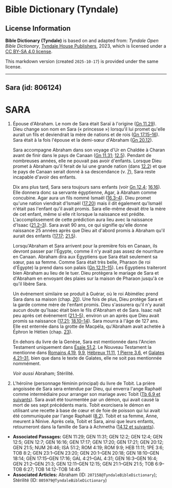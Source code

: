 # Bible Dictionary (Tyndale)

## License Information

**Bible Dictionary (Tyndale)** is based on and adapted from: _Tyndale Open Bible Dictionary_, [Tyndale House Publishers](https://tyndaleopenresources.com/), 2023, which is licensed under a [CC BY-SA 4.0 license](https://creativecommons.org/licenses/by-sa/4.0/legalcode.en).

This markdown version (created `2025-10-17`) is provided under the same license.



--------------------------------

## Sara (id: 806124)

SARA
====

1. Épouse d'Abraham. Le nom de Sara était Saraï à l'origine ([Gn 11\.29](https://ref.ly/Gen11:29)). Dieu change son nom en Sara (« princesse ») lorsqu'il lui promet qu'elle aurait un fils et deviendrait la mère de nations et de rois ([Gn 17\.15–16](https://ref.ly/Gen17:15-Gen17:16)). Sara était à la fois l'épouse et la demi\-sœur d'Abraham ([Gn 20\.12](https://ref.ly/Gen20:12)).

    Sara accompagne Abraham dans son voyage d'Ur en Chaldée à Charan avant de finir dans le pays de Canaan ([Gn 11\.31](https://ref.ly/Gen11:31); [12\.5](https://ref.ly/Gen12:5)). Pendant de nombreuses années, elle ne pouvait pas avoir d'enfants. Lorsque Dieu promet à Abraham qu'il ferait de lui une grande nation (dans [12\.2](https://ref.ly/Gen12:2)) et que le pays de Canaan serait donné à sa descendance (v. [7](https://ref.ly/Gen12:7)), Sara reste incapable d'avoir des enfants.

    Dix ans plus tard, Sara sera toujours sans enfants (voir [Gn 12\.4](https://ref.ly/Gen12:4); [16\.16](https://ref.ly/Gen16:16)). Elle donnera donc sa servante égyptienne, Agar, à Abraham comme concubine. Agar aura un fils nommé Ismaël ([16\.3–4](https://ref.ly/Gen16:3-Gen16:4)). Dieu promet qu'une nation viendrait d'Ismaël ([17\.20](https://ref.ly/Gen17:20)) mais il dit également qu'Ismaël n'était pas l'enfant qu'il avait promis. Sara elle\-même devait être la mère de cet enfant, même si elle rit lorsque la naissance est prédite. L'accomplissement de cette prédiction aura lieu avec la naissance d'Isaac ([21\.2–3](https://ref.ly/Gen21:2-Gen21:3)). Sara avait 90 ans, ce qui signifie qu'elle donne naissance 25 années après que Dieu ait d'abord promis à Abraham qu'il aurait des enfants ([17\.17](https://ref.ly/Gen17:17); [21\.5](https://ref.ly/Gen21:5)).

    Lorsqu'Abraham et Sara arrivent pour la première fois en Canaan, ils devront passer par l'Égypte, comme il n'y avait pas assez de nourriture en Canaan. Abraham dira aux Égyptiens que Sara était seulement sa sœur, pas sa femme. Comme Sara était très belle, Pharaon (le roi d'Égypte) la prend dans son palais ([Gn 12\.11–15](https://ref.ly/Gen12:11-Gen12:15)). Les Égyptiens traiteront bien Abraham au lieu de le tuer. Dieu protègera le mariage de Sara et d'Abraham en envoyant des plaies sur la maison de Pharaon jusqu'à ce qu'il libère Sara.

    Un événement similaire se produit à Guérar, où le roi Abimélec prend Sara dans sa maison (chap. [20](https://ref.ly/Gen20:1-Gen20:18)). Une fois de plus, Dieu protège Sara et la garde comme mère de l'enfant promis. Dieu s'assurera qu'il n'y aurait aucun doute qu'Isaac était bien le fils d'Abraham et de Sara. Isaac naît peu après cet événement ([21\.1–5](https://ref.ly/Gen21:1-Gen21:5)), environ un an après que Dieu avait promis sa naissance ([17\.21](https://ref.ly/Gen17:21); [18\.10–14](https://ref.ly/Gen18:10-Gen18:14)). Sara mourra à l'âge de 127 ans. Elle est enterrée dans la grotte de Macpéla, qu'Abraham avait achetée à Éphron le Hétien (chap. [23](https://ref.ly/Gen23:1-Gen23:20)).

    En dehors du livre de la Genèse, Sara est mentionnée dans l'Ancien Testament uniquement dans [Ésaïe 51\.2](https://ref.ly/Isa51:2). Le Nouveau Testament la mentionne dans [Romains 4\.19](https://ref.ly/Rom4:19), [9\.9](https://ref.ly/Rom9:9), [Hébreux 11\.11](https://ref.ly/Heb11:11), [1 Pierre 3\.6](https://ref.ly/1Pet3:6), et [Galates 4\.21–31](https://ref.ly/Gal4:21-Gal4:31), bien que dans le texte de Galates, elle ne soit pas mentionnée nommément.

    *Voir aussi* Abraham; Stérilité.

2. L'héroïne (personnage féminin principal) du livre de Tobit. La prière angoissée de Sara sera entendue par Dieu, qui enverra l'ange Raphaël comme intermédiaire pour arranger son mariage avec Tobit ([Tb 6\.9 et suivants](https://ref.ly/Tob6:9-Tob6:27)). Sara avait été tourmentée par un démon, qui avait causé la mort de ses sept précédents maris. Tobit exorcisera le démon en utilisant une recette à base de cœur et de foie de poisson qui lui avait été communiquée par l'ange Raphaël ([8\.2](https://ref.ly/Tob8:2)). Tobit et sa femme, Anne, meurent à Ninive. Après cela, Tobit et Sara, ainsi que leurs enfants, retourneront dans la famille de Sara à Achmetha ([14\.12 et suivants](https://ref.ly/Tob14:12-Tob14:45)).

* **Associated Passages:** GEN 11:29; GEN 11:31; GEN 12:2; GEN 12:4; GEN 12:5; GEN 12:7; GEN 16:16; GEN 17:17; GEN 17:20; GEN 17:21; GEN 20:12; GEN 21:5; NUM 26:46; ISA 51:2; ROM 4:19; ROM 9:9; HEB 11:11; 1PE 3:6; TOB 8:2; GEN 23:1–GEN 23:20; GEN 20:1–GEN 20:18; GEN 18:10–GEN 18:14; GEN 17:15–GEN 17:16; GAL 4:21–GAL 4:31; GEN 16:3–GEN 16:4; GEN 21:2–GEN 21:3; GEN 12:11–GEN 12:15; GEN 21:1–GEN 21:5; TOB 6:9–TOB 6:27; TOB 14:12–TOB 14:45
* **Associated Articles:** Abraham (ID: `207158@TyndaleBibleDictionary`); Stérilité (ID: `805979@TyndaleBibleDictionary`)


